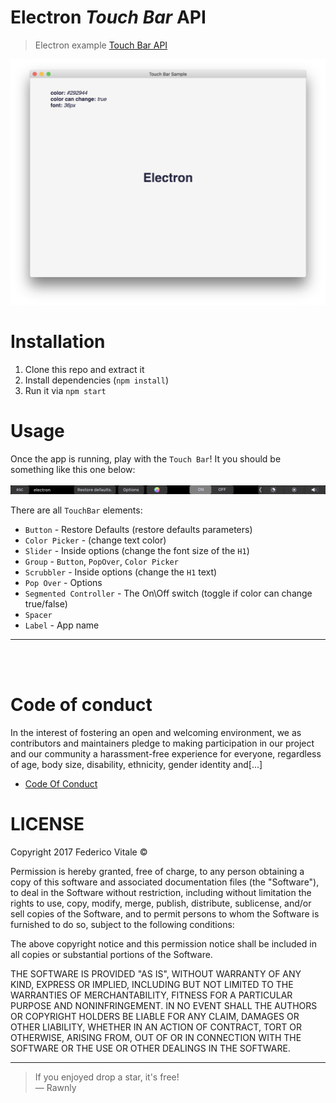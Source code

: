 # Electron _Touch Bar_ API
> Electron example  [Touch Bar API](https://electron.atom.io/docs/api/touch-bar/)

![screenshot](screenshots/window.png)

# Installation
1. Clone this repo and extract it
2. Install dependencies (`npm install`)
3. Run it via `npm start`

# Usage
Once the app is running, play with the `Touch Bar`! It you should be something like this one below:
<br>
<br>
![Touch Bar](screenshots/touchbar.png)
<br>

There are all `TouchBar` elements: 
- `Button` - Restore Defaults (restore defaults parameters)
- `Color Picker` - (change text color)
- `Slider` - Inside options (change the font size of the `H1`)
- `Group` - `Button`, `PopOver`, `Color Picker`
- `Scrubbler` - Inside options  (change the `H1` text)
- `Pop Over` - Options
- `Segmented Controller` - The On\Off switch (toggle if color can change true/false)
- `Spacer`
- `Label` - App name 
---

<br>
<br>

# Code of conduct
In the interest of fostering an open and welcoming environment, we as
contributors and maintainers pledge to making participation in our project and
our community a harassment-free experience for everyone, regardless of age, body
size, disability, ethnicity, gender identity and[...] 

- [Code Of Conduct](code-of-conduct.md)

# LICENSE
Copyright 2017 Federico Vitale &copy;

Permission is hereby granted, free of charge, to any person obtaining a copy of this software and associated documentation files (the "Software"), to deal in the Software without restriction, including without limitation the rights to use, copy, modify, merge, publish, distribute, sublicense, and/or sell copies of the Software, and to permit persons to whom the Software is furnished to do so, subject to the following conditions:

The above copyright notice and this permission notice shall be included in all copies or substantial portions of the Software.

THE SOFTWARE IS PROVIDED "AS IS", WITHOUT WARRANTY OF ANY KIND, EXPRESS OR IMPLIED, INCLUDING BUT NOT LIMITED TO THE WARRANTIES OF MERCHANTABILITY, FITNESS FOR A PARTICULAR PURPOSE AND NONINFRINGEMENT. IN NO EVENT SHALL THE AUTHORS OR COPYRIGHT HOLDERS BE LIABLE FOR ANY CLAIM, DAMAGES OR OTHER LIABILITY, WHETHER IN AN ACTION OF CONTRACT, TORT OR OTHERWISE, ARISING FROM, OUT OF OR IN CONNECTION WITH THE SOFTWARE OR THE USE OR OTHER DEALINGS IN THE SOFTWARE.

---

> If you enjoyed drop a star, it's free! <br>
> &mdash; Rawnly
